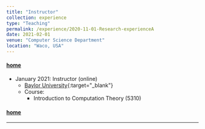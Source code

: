 ```yaml
---
title: "Instructor"
collection: experience
type: "Teaching"
permalink: /experience/2020-11-01-Research-experienceA
date: 2021-02-01
venue: "Computer Science Department"
location: "Waco, USA"
---
```


#### [home](../)


* January 2021: Instructor (online)
  * [Baylor University](https://www.baylor.edu/){:target="_blank"}
  * Course: 
    - Introduction to Computation Theory (5310)



#### [home](../)


---


